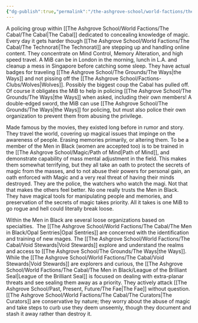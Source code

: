 ```yaml
---
{"dg-publish":true,"permalink":"/the-ashgrove-school/world-factions/the-cabal/the-men-in-black/men-in-black/"}
---
```


A policing group within [[The Ashgrove School/World Factions/The Cabal/The Cabal\|The Cabal]] dedicated to concealing knowledge of magic. Every day it gets harder though [[The Ashgrove School/World Factions/The Cabal/The Technorati\|The Technorati]] are stepping up and handling online content. They concentrate on Mind Control, Memory Alteration, and high speed travel. A MiB can be in London in the morning, lunch in L.A. and cleanup a mess in Singapore before catching some sleep. They have actual badges for traveling [[The Ashgrove School/The Grounds/The Ways\|the Ways]] and not pissing off the [[The Ashgrove School/Factions-Clubs/Wolves\|Wolves]]. Possibly the biggest coup the Cabal has pulled off. Of course it obligates the MiB to help in policing [[The Ashgrove School/The Grounds/The Ways\|the Ways]] when asked, including their own members! A double-edged sword, the MiB can use [[The Ashgrove School/The Grounds/The Ways\|the Ways]] for policing, but must also police their own organization to prevent them from abusing the privilege.

Made famous by the movies, they existed long before in rumor and story. They travel the world, covering up magical issues that impinge on the awareness of people. Erasing memories primarily, or altering them. To be a member of the Men in Black (women are accepted too) is to be trained in the [[The Ashgrove School/Magic/Path of Mind\|Path of Mind]], and demonstrate capability of mass mental adjustment in the field. This makes them somewhat terrifying, but they all take an oath to protect the secrets of magic from the masses, and to not abuse their powers for personal gain, an oath enforced with Magic and a very real threat of having their minds destroyed. They are the police, the watchers who watch the magi. Not that that makes the others feel better. No one really trusts the Men in Black. They have magical tools for manipulating people and memories, and preservation of the secrets of magic takes priority. All it takes is one MiB to go rogue and hell could literally break loose.

Within the Men in Black are several loose organizations based on specialties.  The [[The Ashgrove School/World Factions/The Cabal/The Men in Black/Opal Sentries\|Opal Sentries]] are concerned with the identification and training of new mages. The [[The Ashgrove School/World Factions/The Cabal/Void Stewards\|Void Stewards]] explore and understand the realms and access to [[The Ashgrove School/The Grounds/The Ways\|the Ways]]. While the [[The Ashgrove School/World Factions/The Cabal/Void Stewards\|Void Stewards]] are explorers and curious, the [[The Ashgrove School/World Factions/The Cabal/The Men in Black/League of the Brilliant Seal\|League of the Brilliant Seal]] is focused on dealing with extra-planar threats and see sealing them away as a priority. They actively attack [[The Ashgrove School/Past, Present, Future/The Fae\|The Fae]] without question. [[The Ashgrove School/World Factions/The Cabal/The Curators\|The Curators]] are conservative by nature; they worry about the abuse of magic and take steps to curb use they deem unseemly, though they document and stash it away rather than destroy it.
